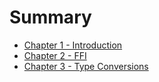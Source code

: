 # Summary

- [Chapter 1 - Introduction](./chapter_1.md)
- [Chapter 2 - FFI](./chapter_2.md)
- [Chapter 3 - Type Conversions](./chapter_3.md)
